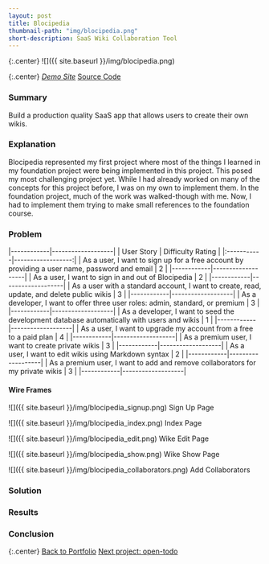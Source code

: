 ```yaml
---
layout: post
title: Blocipedia
thumbnail-path: "img/blocipedia.png"
short-description: SaaS Wiki Collaboration Tool
---
```


{:.center}
![]({{ site.baseurl }}/img/blocipedia.png)

{:.center}
<a class="button" href="http://blocipedia-noel123iamme.heroku.com" target="_blank"><i class="fa fa-cloud"> Demo Site</i></a> <a class="button" href="https://github.com/{{ site.theme.github }}/blocipedia" target="_blank"><i class="fa fa-fw fa-github"></i> Source Code</a>

### Summary

Build a production quality SaaS app that allows users to create their own wikis.

### Explanation

Blocipedia represented my first project where most of the things I learned in my foundation project were being implemented in this project.  This posed my most challenging project yet.  While I had already worked on many of the concepts for this project before, I was on my own to implement them.  In the foundation project, much of the work was walked-though with me.  Now, I had to implement them trying to make small references to the foundation course.

### Problem

|------------|-------------------|
| User Story | Difficulty Rating |
|:-----------|------------------:|
| As a user, I want to sign up for a free account by providing a user name, password and email | 2 |
|------------|-------------------|
| As a user, I want to sign in and out of Blocipedia | 2 |
|------------|-------------------|
| As a user with a standard account, I want to create, read, update, and delete public wikis | 3 |
|------------|-------------------|
| As a developer, I want to offer three user roles: admin, standard, or premium | 3 |
|------------|-------------------|
| As a developer, I want to seed the development database automatically with users and wikis | 1 |
|------------|-------------------|
| As a user, I want to upgrade my account from a free to a paid plan | 4 |
|------------|-------------------|
| As a premium user, I want to create private wikis | 3 |
|------------|-------------------|
| As a user, I want to edit wikis using Markdown syntax | 2 |
|------------|-------------------|
| As a premium user, I want to add and remove collaborators for my private wikis | 3 |
|------------|-------------------|

#### Wire Frames

![]({{ site.baseurl }}/img/blocipedia_signup.png)
Sign Up Page

![]({{ site.baseurl }}/img/blocipedia_index.png)
Index Page

![]({{ site.baseurl }}/img/blocipedia_edit.png)
Wike Edit Page

![]({{ site.baseurl }}/img/blocipedia_show.png)
Wike Show Page

![]({{ site.baseurl }}/img/blocipedia_collaborators.png)
Add Collaborators

### Solution



### Results



### Conclusion


{:.center}
<a class="button" href="{{ site.baseurl }}/4_portfolio.html"><i class="fa fa-hand-o-left"></i> Back to Portfolio</a>   <a class="button" href="{{ site.baseurl }}/portfolio/4_open-todo/">Next project: open-todo <i class="fa fa-hand-o-right"></i></a>
